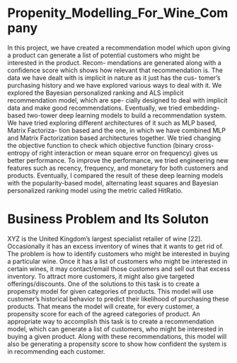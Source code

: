 # Propenity_Modelling_For_Wine_Company
In this project, we have created a recommendation model which upon giving a product
can generate a list of potential customers who might be interested in the product. Recom-
mendations are generated along with a confidence score which shows how relevant that
recommendation is. The data we have dealt with is implicit in nature as it just has the cus-
tomer’s purchasing history and we have explored various ways to deal with it. We explored
the Bayesian personalized ranking and ALS implicit recommendation model, which are spe-
cially designed to deal with implicit data and make good recommendations. Eventually, we
tried embedding-based two-tower deep learning models to build a recommendation system.
We have tried exploring different architectures of it such as MLP based, Matrix Factoriza-
tion based and the one, in which we have combined MLP and Matrix Factorization based
architectures together. We tried changing the objective function to check which objective
function (binary cross-entropy of right interaction or mean square error on frequency) gives
us better performance. To improve the performance, we tried engineering new features such
as recency, frequency, and monetary for both customers and products. Eventually, I compared
the result of these deep learning models with the popularity-based model, alternating least
squares and Bayesian personalized ranking model using the metric called HitRatio.

# Business Problem and Its Soluton
XYZ is the United Kingdom’s largest specialist retailer of wine [22]. Occasionally
it has an excess inventory of wines that it wants to get rid of. The problem is how to
identify customers who might be interested in buying a particular wine. Once it has a list of
customers who might be interested in certain wines, it may contact/email those customers
and sell out that excess inventory. To attract more customers, it might also give targeted
offerings/discounts.
One of the solutions to this task is to create a propensity model for given categories of
products. This model will use customer’s historical behavior to predict their likelihood of
purchasing these products. That means the model will create, for every customer, a propensity
score for each of the agreed categories of product.
An appropriate way to accomplish this task is to create a recommendation model, which can
generate a list of customers, who might be interested in buying a given product. Along with
these recommendations, this model will also be generating a propensity score to show how
confident the system is in recommending each customer.
